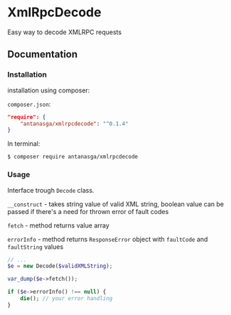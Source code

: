 XmlRpcDecode
============

Easy way to decode XMLRPC requests 

## Documentation

### Installation
installation using composer:

`composer.json`:
```json
"require": {
    "antanasga/xmlrpcdecode": "^0.1.4"
}
```
In terminal:
```
$ composer require antanasga/xmlrpcdecode
```


### Usage

Interface trough `Decode` class.

`__construct` - takes string value of valid XML string, boolean value can be passed if there's a need for thrown error of fault codes

`fetch` - method returns value array

`errorInfo` - method returns `ResponseError` object with `faultCode` and `faultString` values

```php
// ...
$e = new Decode($validXMLString);

var_dump($e->fetch());

if ($e->errorInfo() !== null) {
    die(); // your error handling
}
```
